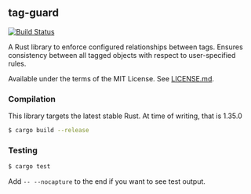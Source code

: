 ## tag-guard
[![Build Status](https://travis-ci.org/Nu-SCPTheme/tag-guard.svg?branch=master)](https://travis-ci.org/Nu-SCPTheme/tag-guard)

A Rust library to enforce configured relationships between tags. Ensures consistency between all tagged objects with respect to user-specified rules.

Available under the terms of the MIT License. See [LICENSE.md](LICENSE).

### Compilation
This library targets the latest stable Rust. At time of writing, that is 1.35.0

```sh
$ cargo build --release
```

### Testing
```sh
$ cargo test
```

Add `-- --nocapture` to the end if you want to see test output.
